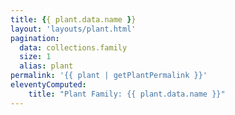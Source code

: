 ```yaml
---
title: {{ plant.data.name }}
layout: 'layouts/plant.html'
pagination:
  data: collections.family
  size: 1
  alias: plant
permalink: '{{ plant | getPlantPermalink }}'
eleventyComputed:
    title: "Plant Family: {{ plant.data.name }}"
---
```

